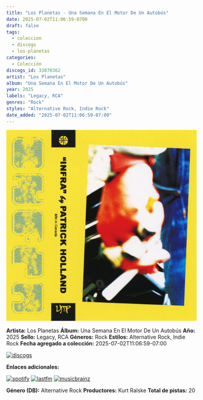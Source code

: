 ```yaml
---
title: "Los Planetas - Una Semana En El Motor De Un Autobús"
date: 2025-07-02T11:06:59-0700
draft: false
tags:
  - coleccion
  - discogs
  - los-planetas
categories:
  - Colección
discogs_id: 33070362
artist: "Los Planetas"
album: "Una Semana En El Motor De Un Autobús"
year: 2025
labels: "Legacy, RCA"
genres: "Rock"
styles: "Alternative Rock, Indie Rock"
date_added: "2025-07-02T11:06:59-07:00"
---
```


![cover](image.jpeg (Los Planetas - Una Semana En El Motor De Un Autobús))

**Artista:** Los Planetas
**Álbum:** Una Semana En El Motor De Un Autobús
**Año:** 2025
**Sello:** Legacy, RCA
**Géneros:** Rock
**Estilos:** Alternative Rock, Indie Rock
**Fecha agregado a colección:** 2025-07-02T11:06:59-07:00

[![discogs](../../links/svg/discogs.png (discogs))](https://api.discogs.com/releases/33070362)


**Enlaces adicionales:**

[![spotify](../../links/svg/spotify.png (spotify))](https://open.spotify.com/album/1mKYDmOkGg46TMEfdTGts1)
[![lastfm](../../links/svg/lastfm.png (lastfm))](https://www.last.fm/music/Los+Planetas/Una+semana+en+el+motor+de+un+autob%C3%BAs)
[![musicbrainz](../../links/svg/musicbrainz.png (musicbrainz))](https://musicbrainz.org/release/50c6fbd4-6a4f-4ab9-83a5-ccc6f437394a)

**Género (DB):** Alternative Rock
**Productores:** Kurt Ralske
**Total de pistas:** 20
